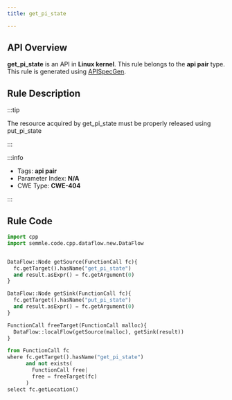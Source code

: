 ```yaml
---
title: get_pi_state

---
```



## API Overview
**get_pi_state** is an API in **Linux kernel**. This rule belongs to the **api pair** type. This rule is generated using [APISpecGen](../../tools/APISpecGen).
## Rule Description

:::tip

The resource acquired by get_pi_state must be properly released using put_pi_state

:::

:::info

- Tags: **api pair**
- Parameter Index: **N/A**
- CWE Type: **CWE-404**

:::

## Rule Code
```python
import cpp
import semmle.code.cpp.dataflow.new.DataFlow


DataFlow::Node getSource(FunctionCall fc){
  fc.getTarget().hasName("get_pi_state")
  and result.asExpr() = fc.getArgument(0)
}

DataFlow::Node getSink(FunctionCall fc){
  fc.getTarget().hasName("put_pi_state")
  and result.asExpr() = fc.getArgument(0)
}

FunctionCall freeTarget(FunctionCall malloc){
  DataFlow::localFlow(getSource(malloc), getSink(result))
}

from FunctionCall fc
where fc.getTarget().hasName("get_pi_state")
      and not exists(
        FunctionCall free| 
        free = freeTarget(fc)
      )
select fc.getLocation()

    
```